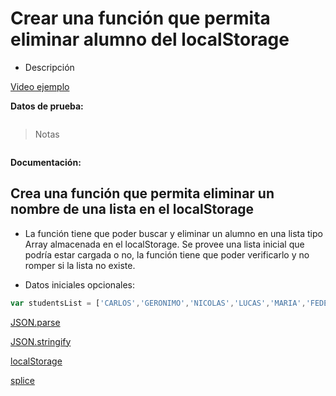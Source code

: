 # Crear una función que permita eliminar alumno del localStorage

- Descripción

[Video ejemplo]()

**Datos de prueba:**

```js

```

> Notas

```js

```

**Documentación:**

[]()

## Crea una función que permita eliminar un nombre de una lista en el localStorage

- La función tiene que poder buscar y eliminar un alumno en una lista tipo Array almacenada en el localStorage. Se provee una lista inicial que podría estar cargada o no, la función tiene que poder verificarlo y no romper si la lista no existe.

- Datos iniciales opcionales:

```js 
var studentsList = ['CARLOS','GERONIMO','NICOLAS','LUCAS','MARIA','FEDERICO','ANTONIO','LORNA','JULIAN','DIEGO','DANIELA','JUAN','MATEO','BARBARA','AGUSTIN','MARIO','MARIEL','ANA','FLORENCIA']
```

[JSON.parse](https://www.w3schools.com/js/js_json_parse.asp)

[JSON.stringify](https://www.w3schools.com/js/js_json_stringify.asp)

[localStorage](https://developer.mozilla.org/es/docs/Web/API/Window/localStorage)

[splice](https://www.w3schools.com/jsref/jsref_splice.asp)